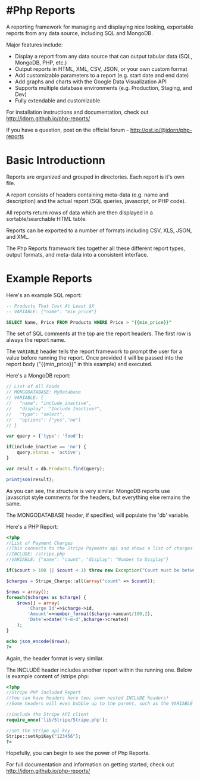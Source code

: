 #Php Reports
===========

A reporting framework for managing and displaying nice looking, exportable reports from any data source, including SQL and MongoDB.

Major features include:

*   Display a report from any data source that can output tabular data (SQL, MongoDB, PHP, etc.)
*   Output reports in HTML, XML, CSV, JSON, or your own custom format
*   Add customizable parameters to a report (e.g. start date and end date)
*   Add graphs and charts with the Google Data Visualization API
*   Supports multiple database environments (e.g. Production, Staging, and Dev)
*   Fully extendable and customizable

For installation instructions and documentation, check out http://jdorn.github.io/php-reports/

If you have a question, post on the official forum - http://ost.io/@jdorn/php-reports


Basic Introductionn
============

Reports are organized and grouped in directories.  Each report is it's own file.

A report consists of headers containing meta-data (e.g. name and description) 
and the actual report (SQL queries, javascript, or PHP code).

All reports return rows of data which are then displayed in a sortable/searchable HTML table.

Reports can be exported to a number of formats including CSV, XLS, JSON, and XML.

The Php Reports framework ties together all these different report types, output formats, and meta-data into
a consistent interface.

Example Reports
==============

Here's an example SQL report:

```sql
-- Products That Cost At Least $X
-- VARIABLE: {"name": "min_price"}

SELECT Name, Price FROM Products WHERE Price > "{{min_price}}"
```

The set of SQL comments at the top are the report headers.  The first row is always the report name.

The `VARIABLE` header tells the report framework to prompt the user for a value before running the report.  Once provided
it will be passed into the report body ("{{min_price}}" in this example) and executed.


Here's a MongoDB report:

```js
// List of All Foods
// MONGODATABASE: MyDatabase
// VARIABLE: {
//   "name": "include_inactive", 
//   "display": "Include Inactive?", 
//   "type": "select",
//   "options": ["yes","no"]
// }

var query = {'type': 'food'};

if(include_inactive == 'no') {
    query.status = 'active';
}

var result = db.Products.find(query);

printjson(result);
```

As you can see, the structure is very similar.  MongoDB reports use javascript style comments for the headers, but everything else remains the same.

The MONGODATABASE header, if specified, will populate the 'db' variable.


Here's a PHP Report:

```php
<?php
//List of Payment Charges
//This connects to the Stripe Payments api and shows a list of charges
//INCLUDE: /stripe.php
//VARIABLE: {"name": "count", "display": "Number to Display"}

if($count > 100 || $count < 1) throw new Exception("Count must be between 1 and 100");

$charges = Stripe_Charge::all(array("count" => $count));

$rows = array();
foreach($charges as $charge) {
    $rows[] = array(
        'Charge Id'=>$charge->id,
        'Amount'=>number_format($charge->amount/100,2),
        'Date'=>date('Y-m-d',$charge->created)
    );
}

echo json_encode($rows);
?>
```
Again, the header format is very similar.  

The INCLUDE header includes another report within the running one.  Below is example content of /stripe.php:

```php
<?php
//Stripe PHP Included Report
//You can have headers here too; even nested INCLUDE headers!
//Some headers will even bubble up to the parent, such as the VARIABLE header

//include the Stripe API client
require_once('lib/Stripe/Stripe.php');

//set the Stripe api key
Stripe::setApiKey("123456");
?>
```

Hopefully, you can begin to see the power of Php Reports.

For full documentation and information on getting started, check out http://jdorn.github.io/php-reports/
